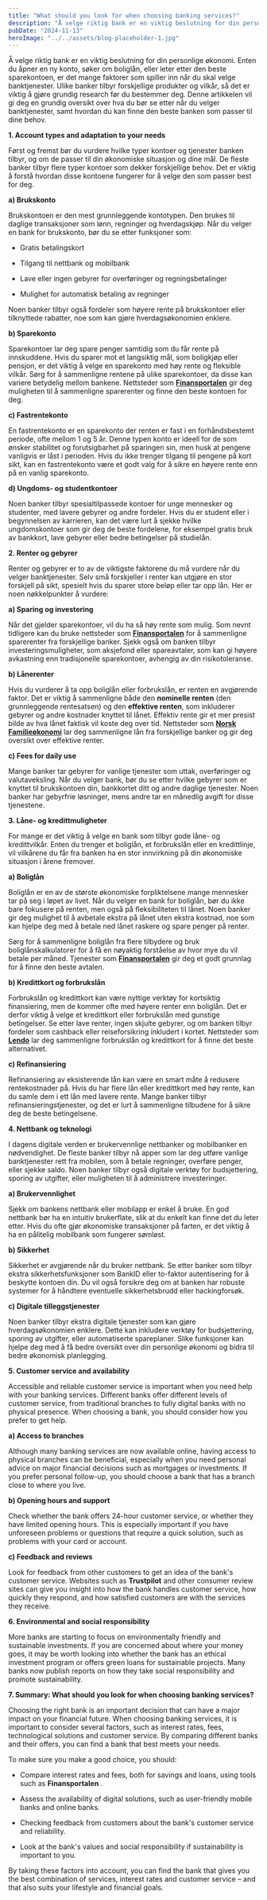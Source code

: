 ```yaml
---
title: "What should you look for when choosing banking services?"
description: "Å velge riktig bank er en viktig beslutning for din personlige økonomi. Enten du åpner en ny konto, søker om boliglån, eller leter etter den beste sparekontoen, er det mange faktorer som spiller inn når du skal velge banktjenester. Ulike banker tilbyr forskjellige produkter og vilkår, så det er viktig å gjøre grundig research før &#8230; Read more"
pubDate: "2024-11-13"
heroImage: "../../assets/blog-placeholder-1.jpg"
---
```


Å velge riktig bank er en viktig beslutning for din personlige økonomi. Enten du åpner en ny konto, søker om boliglån, eller leter etter den beste sparekontoen, er det mange faktorer som spiller inn når du skal velge banktjenester. Ulike banker tilbyr forskjellige produkter og vilkår, så det er viktig å gjøre grundig research før du bestemmer deg. Denne artikkelen vil gi deg en grundig oversikt over hva du bør se etter når du velger banktjenester, samt hvordan du kan finne den beste banken som passer til dine behov.

**1. Account types and adaptation to your needs**

Først og fremst bør du vurdere hvilke typer kontoer og tjenester banken tilbyr, og om de passer til din økonomiske situasjon og dine mål. De fleste banker tilbyr flere typer kontoer som dekker forskjellige behov. Det er viktig å forstå hvordan disse kontoene fungerer for å velge den som passer best for deg.

**a) Brukskonto**

Brukskontoen er den mest grunnleggende kontotypen. Den brukes til daglige transaksjoner som lønn, regninger og hverdagskjøp. Når du velger en bank for brukskonto, bør du se etter funksjoner som:

- Gratis betalingskort

- Tilgang til nettbank og mobilbank

- Lave eller ingen gebyrer for overføringer og regningsbetalinger

- Mulighet for automatisk betaling av regninger

Noen banker tilbyr også fordeler som høyere rente på brukskontoer eller tilknyttede rabatter, noe som kan gjøre hverdagsøkonomien enklere.

**b) Sparekonto**

Sparekontoer lar deg spare penger samtidig som du får rente på innskuddene. Hvis du sparer mot et langsiktig mål, som boligkjøp eller pensjon, er det viktig å velge en sparekonto med høy rente og fleksible vilkår. Sørg for å sammenligne rentene på ulike sparekontoer, da disse kan variere betydelig mellom bankene. Nettsteder som **[Finansportalen](https://www.finansportalen.no)** gir deg muligheten til å sammenligne sparerenter og finne den beste kontoen for deg.

**c) Fastrentekonto**

En fastrentekonto er en sparekonto der renten er fast i en forhåndsbestemt periode, ofte mellom 1 og 5 år. Denne typen konto er ideell for de som ønsker stabilitet og forutsigbarhet på sparingen sin, men husk at pengene vanligvis er låst i perioden. Hvis du ikke trenger tilgang til pengene på kort sikt, kan en fastrentekonto være et godt valg for å sikre en høyere rente enn på en vanlig sparekonto.

**d) Ungdoms- og studentkontoer**

Noen banker tilbyr spesialtilpassede kontoer for unge mennesker og studenter, med lavere gebyrer og andre fordeler. Hvis du er student eller i begynnelsen av karrieren, kan det være lurt å sjekke hvilke ungdomskontoer som gir deg de beste fordelene, for eksempel gratis bruk av bankkort, lave gebyrer eller bedre betingelser på studielån.

**2. Renter og gebyrer**

Renter og gebyrer er to av de viktigste faktorene du må vurdere når du velger banktjenester. Selv små forskjeller i renter kan utgjøre en stor forskjell på sikt, spesielt hvis du sparer store beløp eller tar opp lån. Her er noen nøkkelpunkter å vurdere:

**a) Sparing og investering**

Når det gjelder sparekontoer, vil du ha så høy rente som mulig. Som nevnt tidligere kan du bruke nettsteder som **[Finansportalen](https://www.finansportalen.no)** for å sammenligne sparerenter fra forskjellige banker. Sjekk også om banken tilbyr investeringsmuligheter, som aksjefond eller spareavtaler, som kan gi høyere avkastning enn tradisjonelle sparekontoer, avhengig av din risikotoleranse.

**b) Lånerenter**

Hvis du vurderer å ta opp boliglån eller forbrukslån, er renten en avgjørende faktor. Det er viktig å sammenligne både den **nominelle renten** (den grunnleggende rentesatsen) og den **effektive renten**, som inkluderer gebyrer og andre kostnader knyttet til lånet. Effektiv rente gir et mer presist bilde av hva lånet faktisk vil koste deg over tid. Nettsteder som **[Norsk Familieøkonomi](https://www.norskfamilie.no)** lar deg sammenligne lån fra forskjellige banker og gir deg oversikt over effektive renter.

**c) Fees for daily use**

Mange banker tar gebyrer for vanlige tjenester som uttak, overføringer og valutaveksling. Når du velger bank, bør du se etter hvilke gebyrer som er knyttet til brukskontoen din, bankkortet ditt og andre daglige tjenester. Noen banker har gebyrfrie løsninger, mens andre tar en månedlig avgift for disse tjenestene.

**3. Låne- og kredittmuligheter**

For mange er det viktig å velge en bank som tilbyr gode låne- og kredittvilkår. Enten du trenger et boliglån, et forbrukslån eller en kredittlinje, vil vilkårene du får fra banken ha en stor innvirkning på din økonomiske situasjon i årene fremover.

**a) Boliglån**

Boliglån er en av de største økonomiske forpliktelsene mange mennesker tar på seg i løpet av livet. Når du velger en bank for boliglån, bør du ikke bare fokusere på renten, men også på fleksibiliteten til lånet. Noen banker gir deg mulighet til å avbetale ekstra på lånet uten ekstra kostnad, noe som kan hjelpe deg med å betale ned lånet raskere og spare penger på renter.

Sørg for å sammenligne boliglån fra flere tilbydere og bruk boliglånskalkulatorer for å få en nøyaktig forståelse av hvor mye du vil betale per måned. Tjenester som **[Finansportalen](https://www.finansportalen.no)** gir deg et godt grunnlag for å finne den beste avtalen.

**b) Kredittkort og forbrukslån**

Forbrukslån og kredittkort kan være nyttige verktøy for kortsiktig finansiering, men de kommer ofte med høyere renter enn boliglån. Det er derfor viktig å velge et kredittkort eller forbrukslån med gunstige betingelser. Se etter lave renter, ingen skjulte gebyrer, og om banken tilbyr fordeler som cashback eller reiseforsikring inkludert i kortet. Nettsteder som **[Lendo](https://www.lendo.no)** lar deg sammenligne forbrukslån og kredittkort for å finne det beste alternativet.

**c) Refinansiering**

Refinansiering av eksisterende lån kan være en smart måte å redusere rentekostnader på. Hvis du har flere lån eller kredittkort med høy rente, kan du samle dem i ett lån med lavere rente. Mange banker tilbyr refinansieringstjenester, og det er lurt å sammenligne tilbudene for å sikre deg de beste betingelsene.

**4. Nettbank og teknologi**

I dagens digitale verden er brukervennlige nettbanker og mobilbanker en nødvendighet. De fleste banker tilbyr nå apper som lar deg utføre vanlige banktjenester rett fra mobilen, som å betale regninger, overføre penger, eller sjekke saldo. Noen banker tilbyr også digitale verktøy for budsjettering, sporing av utgifter, eller muligheten til å administrere investeringer.

**a) Brukervennlighet**

Sjekk om bankens nettbank eller mobilapp er enkel å bruke. En god nettbank bør ha en intuitiv brukerflate, slik at du enkelt kan finne det du leter etter. Hvis du ofte gjør økonomiske transaksjoner på farten, er det viktig å ha en pålitelig mobilbank som fungerer sømløst.

**b) Sikkerhet**

Sikkerhet er avgjørende når du bruker nettbank. Se etter banker som tilbyr ekstra sikkerhetsfunksjoner som BankID eller to-faktor autentisering for å beskytte kontoen din. Du vil også forsikre deg om at banken har robuste systemer for å håndtere eventuelle sikkerhetsbrudd eller hackingforsøk.

**c) Digitale tilleggstjenester**

Noen banker tilbyr ekstra digitale tjenester som kan gjøre hverdagsøkonomien enklere. Dette kan inkludere verktøy for budsjettering, sporing av utgifter, eller automatiserte spareplaner. Slike funksjoner kan hjelpe deg med å få bedre oversikt over din personlige økonomi og bidra til bedre økonomisk planlegging.

**5. Customer service and availability**

Accessible and reliable customer service is important when you need help with your banking services. Different banks offer different levels of customer service, from traditional branches to fully digital banks with no physical presence. When choosing a bank, you should consider how you prefer to get help.

**a) Access to branches**

Although many banking services are now available online, having access to physical branches can be beneficial, especially when you need personal advice on major financial decisions such as mortgages or investments. If you prefer personal follow-up, you should choose a bank that has a branch close to where you live.

**b) Opening hours and support**

Check whether the bank offers 24-hour customer service, or whether they have limited opening hours. This is especially important if you have unforeseen problems or questions that require a quick solution, such as problems with your card or account.

**c) Feedback and reviews**

Look for feedback from other customers to get an idea of ​​the bank's customer service. Websites such as **Trustpilot** and other consumer review sites can give you insight into how the bank handles customer service, how quickly they respond, and how satisfied customers are with the services they receive.

**6. Environmental and social responsibility**

More banks are starting to focus on environmentally friendly and sustainable investments. If you are concerned about where your money goes, it may be worth looking into whether the bank has an ethical investment program or offers green loans for sustainable projects. Many banks now publish reports on how they take social responsibility and promote sustainability.

**7. Summary: What should you look for when choosing banking services?**

Choosing the right bank is an important decision that can have a major impact on your financial future. When choosing banking services, it is important to consider several factors, such as interest rates, fees, technological solutions and customer service. By comparing different banks and their offers, you can find a bank that best meets your needs.

To make sure you make a good choice, you should:

- Compare interest rates and fees, both for savings and loans, using tools such as **Finansportalen** .

- Assess the availability of digital solutions, such as user-friendly mobile banks and online banks.

- Checking feedback from customers about the bank's customer service and reliability.

- Look at the bank's values ​​and social responsibility if sustainability is important to you.

By taking these factors into account, you can find the bank that gives you the best combination of services, interest rates and customer service &#8211; and that also suits your lifestyle and financial goals.